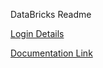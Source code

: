 DataBricks Readme

[Login Details](https://community.cloud.databricks.com/?o=5058203249869481#)

[Documentation Link](https://docs.databricks.com/data/index.html)
